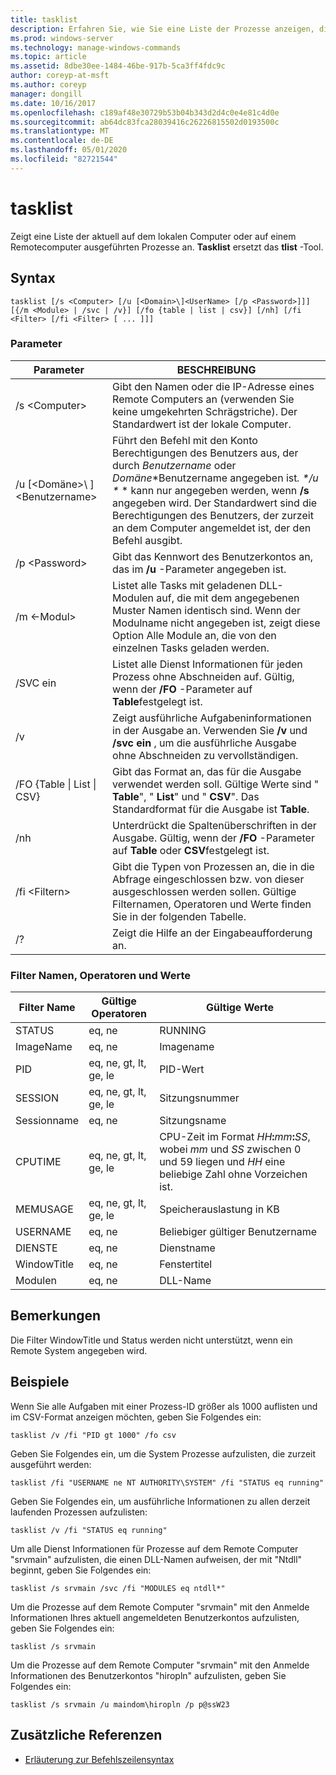 ```yaml
---
title: tasklist
description: Erfahren Sie, wie Sie eine Liste der Prozesse anzeigen, die auf dem lokalen Computer oder Remote Computer ausgeführt werden.
ms.prod: windows-server
ms.technology: manage-windows-commands
ms.topic: article
ms.assetid: 8dbe30ee-1484-46be-917b-5ca3ff4fdc9c
author: coreyp-at-msft
ms.author: coreyp
manager: dongill
ms.date: 10/16/2017
ms.openlocfilehash: c189af48e30729b53b04b343d2d4c0e4e81c4d0e
ms.sourcegitcommit: ab64dc83fca28039416c26226815502d0193500c
ms.translationtype: MT
ms.contentlocale: de-DE
ms.lasthandoff: 05/01/2020
ms.locfileid: "82721544"
---
```

# <a name="tasklist"></a>tasklist

Zeigt eine Liste der aktuell auf dem lokalen Computer oder auf einem Remotecomputer ausgeführten Prozesse an. **Tasklist** ersetzt das **tlist** -Tool.



## <a name="syntax"></a>Syntax

```
tasklist [/s <Computer> [/u [<Domain>\]<UserName> [/p <Password>]]] [{/m <Module> | /svc | /v}] [/fo {table | list | csv}] [/nh] [/fi <Filter> [/fi <Filter> [ ... ]]]
```

### <a name="parameters"></a>Parameter

|          Parameter           |                                                                                                                                            BESCHREIBUNG                                                                                                                                             |
|------------------------------|----------------------------------------------------------------------------------------------------------------------------------------------------------------------------------------------------------------------------------------------------------------------------------------------------|
|        /s \<Computer>        |                                                                                         Gibt den Namen oder die IP-Adresse eines Remote Computers an (verwenden Sie keine umgekehrten Schrägstriche). Der Standardwert ist der lokale Computer.                                                                                         |
| /u [\<Domäne>\\ \] \<Benutzername> | Führt den Befehl mit den Konto Berechtigungen des Benutzers aus, der durch *Benutzername* oder *Domäne*\*Benutzername angegeben ist<em>. \*/u \*</em> \* kann nur angegeben werden, wenn **/s** angegeben wird. Der Standardwert sind die Berechtigungen des Benutzers, der zurzeit an dem Computer angemeldet ist, der den Befehl ausgibt. |
|        /p \<Password>        |                                                                                                       Gibt das Kennwort des Benutzerkontos an, das im **/u** -Parameter angegeben ist.                                                                                                        |
|         /m \<-Modul>         |                                                               Listet alle Tasks mit geladenen DLL-Modulen auf, die mit dem angegebenen Muster Namen identisch sind. Wenn der Modulname nicht angegeben ist, zeigt diese Option Alle Module an, die von den einzelnen Tasks geladen werden.                                                                |
|             /SVC ein             |                                                                                    Listet alle Dienst Informationen für jeden Prozess ohne Abschneiden auf. Gültig, wenn der **/FO** -Parameter auf **Table**festgelegt ist.                                                                                    |
|              /v              |                                                                                 Zeigt ausführliche Aufgabeninformationen in der Ausgabe an. Verwenden Sie **/v** und **/svc ein** , um die ausführliche Ausgabe ohne Abschneiden zu vervollständigen.                                                                                 |
|  /FO {Table \| List \| CSV}  |                                                                             Gibt das Format an, das für die Ausgabe verwendet werden soll. Gültige Werte sind " **Table**", " **List**" und " **CSV**". Das Standardformat für die Ausgabe ist **Table**.                                                                             |
|             /nh              |                                                                                             Unterdrückt die Spaltenüberschriften in der Ausgabe. Gültig, wenn der **/FO** -Parameter auf **Table** oder **CSV**festgelegt ist.                                                                                              |
|        /fi \<Filtern>         |                                                                          Gibt die Typen von Prozessen an, die in die Abfrage eingeschlossen bzw. von dieser ausgeschlossen werden sollen. Gültige Filternamen, Operatoren und Werte finden Sie in der folgenden Tabelle.                                                                          |
|              /?              |                                                                                                                                Zeigt die Hilfe an der Eingabeaufforderung an.                                                                                                                                |

### <a name="filter-names-operators-and-values"></a>Filter Namen, Operatoren und Werte

| Filter Name |    Gültige Operatoren     |                                                                 Gültige Werte                                                                 |
|-------------|------------------------|----------------------------------------------------------------------------------------------------------------------------------------------|
|   STATUS    |         eq, ne         |                                                                   RUNNING                                                                    |
|  ImageName  |         eq, ne         |                                                                  Imagename                                                                  |
|     PID     | eq, ne, gt, lt, ge, le |                                                                  PID-Wert                                                                   |
|   SESSION   | eq, ne, gt, lt, ge, le |                                                                Sitzungsnummer                                                                |
| Sessionname |         eq, ne         |                                                                 Sitzungsname                                                                 |
|   CPUTIME   | eq, ne, gt, lt, ge, le | CPU-Zeit im Format <em>HH</em>**:**<em>mm</em>**:**<em>SS</em>, wobei *mm* und *SS* zwischen 0 und 59 liegen und *HH* eine beliebige Zahl ohne Vorzeichen ist. |
|  MEMUSAGE   | eq, ne, gt, lt, ge, le |                                                              Speicherauslastung in KB                                                              |
|  USERNAME   |         eq, ne         |                                                             Beliebiger gültiger Benutzername                                                              |
|  DIENSTE   |         eq, ne         |                                                                 Dienstname                                                                 |
| WindowTitle |         eq, ne         |                                                                 Fenstertitel                                                                 |
|   Modulen   |         eq, ne         |                                                                   DLL-Name                                                                   |

## <a name="remarks"></a>Bemerkungen

Die Filter WindowTitle und Status werden nicht unterstützt, wenn ein Remote System angegeben wird.

## <a name="examples"></a><a name="BKMK_examples"></a>Beispiele

Wenn Sie alle Aufgaben mit einer Prozess-ID größer als 1000 auflisten und im CSV-Format anzeigen möchten, geben Sie Folgendes ein:
```
tasklist /v /fi "PID gt 1000" /fo csv
```
Geben Sie Folgendes ein, um die System Prozesse aufzulisten, die zurzeit ausgeführt werden:
```
tasklist /fi "USERNAME ne NT AUTHORITY\SYSTEM" /fi "STATUS eq running"
```
Geben Sie Folgendes ein, um ausführliche Informationen zu allen derzeit laufenden Prozessen aufzulisten:
```
tasklist /v /fi "STATUS eq running"
```
Um alle Dienst Informationen für Prozesse auf dem Remote Computer "srvmain" aufzulisten, die einen DLL-Namen aufweisen, der mit "Ntdll" beginnt, geben Sie Folgendes ein:
```
tasklist /s srvmain /svc /fi "MODULES eq ntdll*"
```
Um die Prozesse auf dem Remote Computer "srvmain" mit den Anmelde Informationen Ihres aktuell angemeldeten Benutzerkontos aufzulisten, geben Sie Folgendes ein:
```
tasklist /s srvmain 
```
Um die Prozesse auf dem Remote Computer "srvmain" mit den Anmelde Informationen des Benutzerkontos "hiropln" aufzulisten, geben Sie Folgendes ein:
```
tasklist /s srvmain /u maindom\hiropln /p p@ssW23
```

## <a name="additional-references"></a>Zusätzliche Referenzen

- [Erläuterung zur Befehlszeilensyntax](command-line-syntax-key.md)